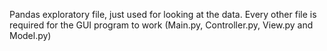 Pandas exploratory file, just used for looking at the data.
Every other file is required for the GUI program to work (Main.py, Controller.py, View.py and Model.py)
